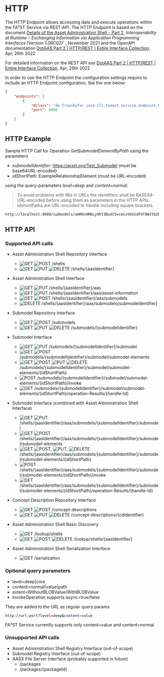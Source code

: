 # HTTP

The HTTP Endpoint allows accessing data and execute operations within the FA³ST Service via REST-API.
The HTTP Endpoint is based on the document [Details of the Asset Administration Shell - Part 2](https://www.plattform-i40.de/IP/Redaktion/EN/Downloads/Publikation/Details_of_the_Asset_Administration_Shell_Part2_V1.html), _Interoperability at Runtime –
Exchanging Information via Application
Programming Interfaces (Version 1.0RC02)_' , November 2021 and the OpenAPI documentation [DotAAS Part 2 | HTTP/REST | Entire Interface Collection](https://app.swaggerhub.com/apis/Plattform_i40/Entire-Interface-Collection/V1.0RC01), Apr, 26th 2022

For detailed information on the REST API see
[DotAAS Part 2 | HTTP/REST | Entire Interface Collection](https://app.swaggerhub.com/apis/Plattform_i40/Entire-Interface-Collection/V1.0RC01), Apr, 26th 2022

In order to use the HTTP Endpoint the configuration settings require to include an HTTP Endpoint configuration, like the one below:
```json
{
	"endpoints": [
		{
			"@class": "de.fraunhofer.iosb.ilt.faaast.service.endpoint.http.HttpEndpoint",
			"port": 8080
		}
	]
}
```

## HTTP Example

Sample HTTP Call for Operation _GetSubmodelElementByPath_
using the parameters
-   _submodelIdentifier_: https://acplt.org/Test_Submodel (must be base64URL-encoded)
-   _idShortPath_: ExampleRelationshipElement (must be URL-encoded)

using the query-parameters _level=deep_ and _content=normal_.

> To avoid problems with IRIs in URLs the identifiers shall be BASE64-URL-encoded before using them as parameters in the HTTP APIs. IdshortPaths are URL-encoded to handle including square brackets.

```sh
http://localhost:8080/submodels/aHR0cHM6Ly9hY3BsdC5vcmcvVGVzdF9TdWJtb2RlbA==/submodel/submodel-elements/ExampleRelationshipElement?level=deep&content=normal
```

## HTTP API

### Supported API calls

-   Asset Administration Shell Repository Interface
    -   ![GET](https://img.shields.io/badge/GET-blue) ![POST](https://img.shields.io/badge/POST-brightgreen) /shells
    -   ![GET](https://img.shields.io/badge/GET-blue) ![PUT](https://img.shields.io/badge/PUT-orange) ![DELETE](https://img.shields.io/badge/DELETE-red) /shells/{aasIdentifier}

-   Asset Administration Shell Interface
    -   ![GET](https://img.shields.io/badge/GET-blue) ![PUT](https://img.shields.io/badge/PUT-orange) /shells/{aasIdentifier}/aas
    -   ![GET](https://img.shields.io/badge/GET-blue) ![PUT](https://img.shields.io/badge/PUT-orange) /shells/{aasIdentifier}/aas/asset-information
    -   ![GET](https://img.shields.io/badge/GET-blue) ![POST](https://img.shields.io/badge/POST-brightgreen) /shells/{aasIdentifier}/aas/submodels
    -   ![DELETE](https://img.shields.io/badge/DELETE-red) /shells/{aasIdentifier}/aas/submodels{submodeIdentifier}

-   Submodel Repository Interface
    -   ![GET](https://img.shields.io/badge/GET-blue) ![POST](https://img.shields.io/badge/POST-brightgreen) /submodels
    -   ![GET](https://img.shields.io/badge/GET-blue) ![PUT](https://img.shields.io/badge/PUT-orange) ![DELETE](https://img.shields.io/badge/DELETE-red) /submodels/{submodelIdentifier}

-   Submodel Interface
    -   ![GET](https://img.shields.io/badge/GET-blue) ![PUT](https://img.shields.io/badge/PUT-orange) /submodels/{submodelIdentifier}/submodel
    -   ![GET](https://img.shields.io/badge/GET-blue) ![POST](https://img.shields.io/badge/POST-brightgreen) /submodels/{submodelIdentifier}/submodel/submodel-elements
    -   ![GET](https://img.shields.io/badge/GET-blue) ![POST](https://img.shields.io/badge/POST-brightgreen) ![PUT](https://img.shields.io/badge/PUT-orange) ![DELETE](https://img.shields.io/badge/DELETE-red) /submodels/{submodelIdentifier}/submodel/submodel-elements/{idShortPath}
    -   ![POST](https://img.shields.io/badge/POST-brightgreen) /submodels/{submodelIdentifier}/submodel/submodel-elements/{idShortPath}/invoke
    -   ![GET](https://img.shields.io/badge/GET-blue) /submodels/{submodelIdentifier}/submodel/submodel-elements/{idShortPath}/operation-Results/{handle-Id}

-   Submodel Interface (combined with Asset Administration Shell Interface)
    -   ![GET](https://img.shields.io/badge/GET-blue) ![PUT](https://img.shields.io/badge/PUT-orange) /shells/{aasIdentifier}/aas/submodels/{submodelIdentifier}/submodel
    -   ![GET](https://img.shields.io/badge/GET-blue) ![POST](https://img.shields.io/badge/POST-brightgreen) /shells/{aasIdentifier}/aas/submodels/{submodelIdentifier}/submodel/submodel-elements
    -   ![GET](https://img.shields.io/badge/GET-blue) ![POST](https://img.shields.io/badge/POST-brightgreen), ![PUT](https://img.shields.io/badge/PUT-orange), ![DELETE](https://img.shields.io/badge/DELETE-red) /shells/{aasIdentifier}/aas/submodels/{submodelIdentifier}/submodel/submodel-elements/{idShortPath}
    -   ![POST](https://img.shields.io/badge/POST-brightgreen) /shells/{aasIdentifier}/aas/submodels/{submodelIdentifier}/submodel/submodel-elements/{idShortPath}/invoke
    -   ![GET](https://img.shields.io/badge/GET-blue) /shells/{aasIdentifier}/aas/submodels/{submodelIdentifier}/submodel/submodel-elements/{idShortPath}/operation-Results/{handle-Id}

-   Concept Description Repository Interface
    -   ![GET](https://img.shields.io/badge/GET-blue) ![POST](https://img.shields.io/badge/POST-brightgreen) /concept-descriptions
    -   ![GET](https://img.shields.io/badge/GET-blue) ![PUT](https://img.shields.io/badge/PUT-orange) ![DELETE](https://img.shields.io/badge/DELETE-red) /concept-descriptions/{cdIdentifier}

-   Asset Administration Shell Basic Discovery
    -   ![GET](https://img.shields.io/badge/GET-blue) /lookup/shells
    -   ![GET](https://img.shields.io/badge/GET-blue) ![POST](https://img.shields.io/badge/POST-brightgreen) ![DELETE](https://img.shields.io/badge/DELETE-red) /lookup/shells/{aasIdentifier}

-   Asset Administration Shell Serialization Interface
    -   ![GET](https://img.shields.io/badge/GET-blue) /serialization

### Optional query parameters

-   level=deep|core
-   content=normal|value|path
-   extent=WithoutBLOBValue/WithBLOBValue
-   InvokeOperation supports async=true/false

They are added to the URL as regular query params

```sh
http://url:port?level=deep&content=value
```

FA³ST Service currently supports only content=value and content=normal


### Unsupported API calls

-   Asset Administration Shell Registry Interface (out-of-scope)
-   Submodel Registry Interface (out-of-scope)
-   AASX File Server Interface (probably supported in future)
    -   /packages
    -   /packages/{packageId}
